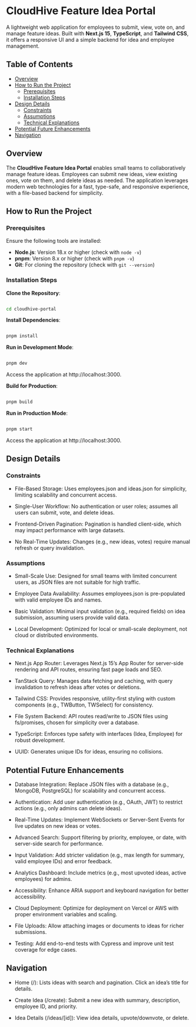 # CloudHive Feature Idea Portal

A lightweight web application for employees to submit, view, vote on, and manage feature ideas. Built with **Next.js 15**, **TypeScript**, and **Tailwind CSS**, it offers a responsive UI and a simple backend for idea and employee management.

## Table of Contents

- [Overview](#overview)
- [How to Run the Project](#how-to-run-the-project)
  - [Prerequisites](#prerequisites)
  - [Installation Steps](#installation-steps)
- [Design Details](#design-details)
  - [Constraints](#constraints)
  - [Assumptions](#assumptions)
  - [Technical Explanations](#technical-explanations)
- [Potential Future Enhancements](#potential-future-enhancements)
- [Navigation](#navigation)

## Overview

The **CloudHive Feature Idea Portal** enables small teams to collaboratively manage feature ideas. Employees can submit new ideas, view existing ones, vote on them, and delete ideas as needed. The application leverages modern web technologies for a fast, type-safe, and responsive experience, with a file-based backend for simplicity.

## How to Run the Project

### Prerequisites

Ensure the following tools are installed:

- **Node.js**: Version 18.x or higher (check with `node -v`)
- **pnpm**: Version 8.x or higher (check with `pnpm -v`)
- **Git**: For cloning the repository (check with `git --version`)

### Installation Steps

**Clone the Repository**:

```bash

cd cloudhive-portal
```

**Install Dependencies**:

```bash

pnpm install
```

**Run in Development Mode**:

```bash

pnpm dev
```

Access the application at http://localhost:3000.

**Build for Production**:

```bash

pnpm build
```

**Run in Production Mode**:

```bash

pnpm start
```

Access the application at http://localhost:3000.

## Design Details

### Constraints

- File-Based Storage: Uses employees.json and ideas.json for simplicity, limiting scalability and concurrent access.

- Single-User Workflow: No authentication or user roles; assumes all users can submit, vote, and delete ideas.

- Frontend-Driven Pagination: Pagination is handled client-side, which may impact performance with large datasets.

- No Real-Time Updates: Changes (e.g., new ideas, votes) require manual refresh or query invalidation.

### Assumptions

- Small-Scale Use: Designed for small teams with limited concurrent users, as JSON files are not suitable for high traffic.

- Employee Data Availability: Assumes employees.json is pre-populated with valid employee IDs and names.

- Basic Validation: Minimal input validation (e.g., required fields) on idea submission, assuming users provide valid data.

- Local Development: Optimized for local or small-scale deployment, not cloud or distributed environments.

### Technical Explanations

- Next.js App Router: Leverages Next.js 15’s App Router for server-side rendering and API routes, ensuring fast page loads and SEO.

- TanStack Query: Manages data fetching and caching, with query invalidation to refresh ideas after votes or deletions.

- Tailwind CSS: Provides responsive, utility-first styling with custom components (e.g., TWButton, TWSelect) for consistency.

- File System Backend: API routes read/write to JSON files using fs/promises, chosen for simplicity over a database.

- TypeScript: Enforces type safety with interfaces (Idea, Employee) for robust development.

- UUID: Generates unique IDs for ideas, ensuring no collisions.

## Potential Future Enhancements

- Database Integration: Replace JSON files with a database (e.g., MongoDB, PostgreSQL) for scalability and concurrent access.

- Authentication: Add user authentication (e.g., OAuth, JWT) to restrict actions (e.g., only admins can delete ideas).

- Real-Time Updates: Implement WebSockets or Server-Sent Events for live updates on new ideas or votes.

- Advanced Search: Support filtering by priority, employee, or date, with server-side search for performance.

- Input Validation: Add stricter validation (e.g., max length for summary, valid employee IDs) and error feedback.

- Analytics Dashboard: Include metrics (e.g., most upvoted ideas, active employees) for admins.

- Accessibility: Enhance ARIA support and keyboard navigation for better accessibility.

- Cloud Deployment: Optimize for deployment on Vercel or AWS with proper environment variables and scaling.

- File Uploads: Allow attaching images or documents to ideas for richer submissions.

- Testing: Add end-to-end tests with Cypress and improve unit test coverage for edge cases.

## Navigation

- Home (/): Lists ideas with search and pagination. Click an idea’s title for details.

- Create Idea (/create): Submit a new idea with summary, description, employee ID, and priority.

- Idea Details (/ideas/[id]): View idea details, upvote/downvote, or delete.
